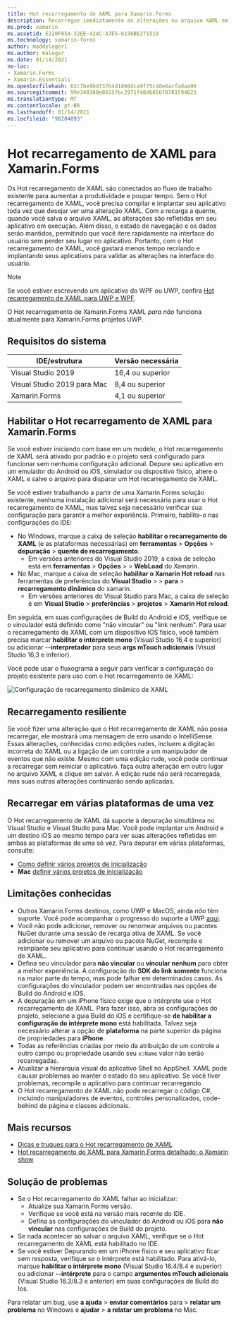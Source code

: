 ```yaml
---
title: Hot recarregamento de XAML para Xamarin.Forms
description: Recarregue imediatamente as alterações no arquivo XAML em seu aplicativo em execução para que você não precise compilar o Xamarin.Forms projeto após cada alteração de XAML.
ms.prod: xamarin
ms.assetid: E220F054-32EE-424C-A7E5-6156BE271519
ms.technology: xamarin-forms
author: maddyleger1
ms.author: maleger
ms.date: 01/14/2021
no-loc:
- Xamarin.Forms
- Xamarin.Essentials
ms.openlocfilehash: 62c7be9bd737b4d1860dca9f75cdde6acfadaa96
ms.sourcegitcommit: 99e340360e8615fbc2971f48d6856f8701594825
ms.translationtype: MT
ms.contentlocale: pt-BR
ms.lasthandoff: 01/14/2021
ms.locfileid: "98204093"
---
```

# <a name="xaml-hot-reload-for-no-locxamarinforms"></a>Hot recarregamento de XAML para Xamarin.Forms

Os Hot recarregamento de XAML são conectados ao fluxo de trabalho existente para aumentar a produtividade e poupar tempo. Sem o Hot recarregamento de XAML, você precisa compilar e implantar seu aplicativo toda vez que desejar ver uma alteração XAML. Com a recarga a quente, quando você salva o arquivo XAML, as alterações são refletidas em seu aplicativo em execução. Além disso, o estado de navegação e os dados serão mantidos, permitindo que você itere rapidamente na interface do usuário sem perder seu lugar no aplicativo. Portanto, com o Hot recarregamento de XAML, você gastará menos tempo recriando e implantando seus aplicativos para validar as alterações na interface do usuário.

> [!NOTE]
> Se você estiver escrevendo um aplicativo do WPF ou UWP, confira [Hot recarregamento de XAML para UWP e WPF](/visualstudio/debugger/xaml-hot-reload).
>
> O Hot recarregamento de Xamarin.Forms XAML _para não_ funciona atualmente para Xamarin.Forms projetos UWP.

## <a name="system-requirements"></a>Requisitos do sistema

| IDE/estrutura | Versão necessária |
|------|------------------|
|Visual Studio 2019 | 16,4 ou superior
Visual Studio 2019 para Mac | 8,4 ou superior
Xamarin.Forms | 4,1 ou superior

## <a name="enable-xaml-hot-reload-for-no-locxamarinforms"></a>Habilitar o Hot recarregamento de XAML para Xamarin.Forms

Se você estiver iniciando com base em um modelo, o Hot recarregamento de XAML será ativado por padrão e o projeto será configurado para funcionar sem nenhuma configuração adicional. Depure seu aplicativo em um emulador do Android ou iOS, simulador ou dispositivo físico, altere o XAML e salve o arquivo para disparar um Hot recarregamento de XAML.

Se você estiver trabalhando a partir de uma Xamarin.Forms solução existente, nenhuma instalação adicional será necessária para usar o Hot recarregamento de XAML, mas talvez seja necessário verificar sua configuração para garantir a melhor experiência. Primeiro, habilite-o nas configurações do IDE:

* No Windows, marque a caixa de seleção **habilitar o recarregamento do XAML** (e as plataformas necessárias) em **ferramentas**  >  **Opções**  >  **depuração**  >  **quente de recarregamento**.
  * Em versões anteriores do Visual Studio 2019, a caixa de seleção está em **ferramentas**  >  **Opções**  >    >  **WebLoad** do Xamarin.
* No Mac, marque a caixa de seleção **habilitar o Xamarin Hot reload** nas ferramentas de preferências do **Visual Studio**  >    >  **para**  >  **recarregamento dinâmico** do xamarin.
  * Em versões anteriores do Visual Studio para Mac, a caixa de seleção é em **Visual Studio**  >  **preferências**  >  **projetos**  >  **Xamarin Hot reload**.

Em seguida, em suas configurações de Build do Android e iOS, verifique se o vinculador está definido como "não vincular" ou "link nenhum". Para usar o recarregamento de XAML com um dispositivo IOS físico, você também precisa marcar **habilitar o intérprete mono** (Visual Studio 16,4 e superior) ou adicionar **--interpretador** para seus **args mTouch adicionais** (Visual Studio 16,3 e inferior).

Você pode usar o fluxograma a seguir para verificar a configuração do projeto existente para uso com o Hot recarregamento de XAML:

![Configuração de recarregamento dinâmico de XAML](hot-reload-images/hotreloadflowchart.png "Fluxograma de configuração de Hot recarregamento XAML")

## <a name="resilient-reloading"></a>Recarregamento resiliente

Se você fizer uma alteração que o Hot recarregamento de XAML não possa recarregar, ele mostrará uma mensagem de erro usando o IntelliSense. Essas alterações, conhecidas como edições rudes, incluem a digitação incorreta do XAML ou a ligação de um controle a um manipulador de eventos que não existe. Mesmo com uma edição rude, você pode continuar a recarregar sem reiniciar o aplicativo. faça outra alteração em outro lugar no arquivo XAML e clique em salvar. A edição rude não será recarregada, mas suas outras alterações continuarão sendo aplicadas.

## <a name="reload-on-multiple-platforms-at-once"></a>Recarregar em várias plataformas de uma vez

O Hot recarregamento de XAML dá suporte à depuração simultânea no Visual Studio e Visual Studio para Mac. Você pode implantar um Android e um destino iOS ao mesmo tempo para ver suas alterações refletidas em ambas as plataformas de uma só vez. Para depurar em várias plataformas, consulte:
*  [Como definir vários projetos de inicialização](/visualstudio/ide/how-to-set-multiple-startup-projects?view=vs-2019)
* **Mac** [definir vários projetos de inicialização](/visualstudio/mac/set-startup-projects?view=vsmac-2019)

## <a name="known-limitations"></a>Limitações conhecidas

* Outros Xamarin.Forms destinos, como UWP e MacOS, ainda *não* têm suporte. Você pode acompanhar o progresso do suporte a UWP [aqui](https://developercommunity.visualstudio.com/idea/661682/xaml-hot-reload-for-xamarinforms-on-uwp.html).
* Você não pode adicionar, remover ou renomear arquivos ou pacotes NuGet durante uma sessão de recarga ativa de XAML. Se você adicionar ou remover um arquivo ou pacote NuGet, recompile e reimplante seu aplicativo para continuar usando o Hot recarregamento de XAML.
* Defina seu vinculador para **não vincular** ou **vincular nenhum** para obter a melhor experiência. A configuração do **SDK do link somente** funciona na maior parte do tempo, mas pode falhar em determinados casos. As configurações do vinculador podem ser encontradas nas opções de Build do Android e iOS.
* A depuração em um iPhone físico exige que o intérprete use o Hot recarregamento de XAML. Para fazer isso, abra as configurações do projeto, selecione a guia Build do iOS e certifique-se **de habilitar a configuração do intérprete mono** está habilitada. Talvez seja necessário alterar a opção de **plataforma** na parte superior da página de propriedades para **iPhone**.
* Todas as referências criadas por meio da atribuição de um controle a outro campo ou propriedade usando seu `x:Name` valor não serão recarregadas.
* Atualizar a hierarquia visual do aplicativo Shell no AppShell. XAML pode causar problemas ao manter o estado do seu aplicativo. Se você tiver problemas, recompile o aplicativo para continuar recarregando.
* O Hot recarregamento de XAML não pode recarregar o código C#, incluindo manipuladores de eventos, controles personalizados, code-behind de página e classes adicionais.

## <a name="more-resources"></a>Mais recursos

* [Dicas e truques para o Hot recarregamento de XAML](https://devblogs.microsoft.com/xamarin/tips-tricks-xaml-hot-reload/)
* [Hot recarregamento de XAML para Xamarin.Forms detalhado: o Xamarin show](https://www.youtube.com/watch?v=crhjjPjzknk)

## <a name="troubleshooting"></a>Solução de problemas

* Se o Hot recarregamento do XAML falhar ao inicializar:
  * Atualize sua Xamarin.Forms versão.
  * Verifique se você está na versão mais recente do IDE.
  * Defina as configurações do vinculador do Android ou iOS para **não vincular** nas configurações de Build do projeto.
* Se nada acontecer ao salvar o arquivo XAML, verifique se o Hot recarregamento de XAML está habilitado no IDE.
* Se você estiver Depurando em um iPhone físico e seu aplicativo ficar sem resposta, verifique se o intérprete está habilitado. Para ativá-lo, marque **habilitar o intérprete mono** (Visual Studio 16.4/8.4 e superior) ou adicionar **--intérprete** para o campo **argumentos mTouch adicionais** (Visual Studio 16.3/8.3 e anterior) em suas configurações de Build do Ios.

Para relatar um bug, use **a ajuda**  >  **enviar comentários** para  >  **relatar um problema** no Windows e **ajudar**  >  **a relatar um problema** no Mac.
